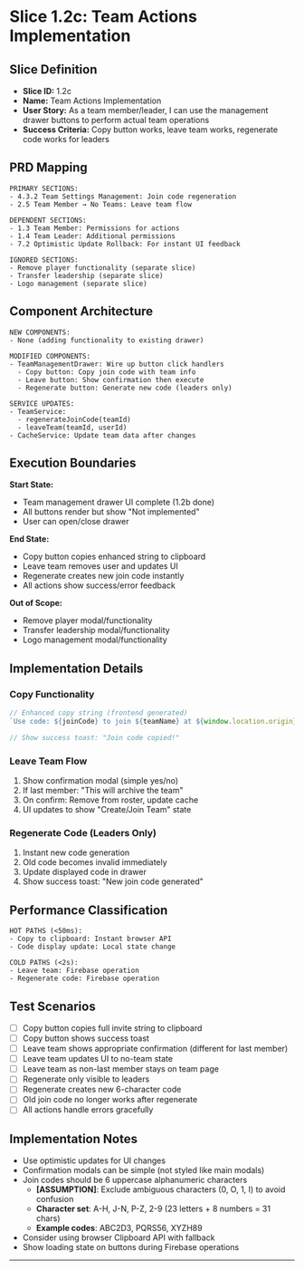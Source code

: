 # Slice 1.2c: Team Actions Implementation

## Slice Definition
- **Slice ID:** 1.2c
- **Name:** Team Actions Implementation
- **User Story:** As a team member/leader, I can use the management drawer buttons to perform actual team operations
- **Success Criteria:** Copy button works, leave team works, regenerate code works for leaders

## PRD Mapping
```
PRIMARY SECTIONS:
- 4.3.2 Team Settings Management: Join code regeneration
- 2.5 Team Member → No Teams: Leave team flow

DEPENDENT SECTIONS:
- 1.3 Team Member: Permissions for actions
- 1.4 Team Leader: Additional permissions
- 7.2 Optimistic Update Rollback: For instant UI feedback

IGNORED SECTIONS:
- Remove player functionality (separate slice)
- Transfer leadership (separate slice)
- Logo management (separate slice)
```

## Component Architecture
```
NEW COMPONENTS:
- None (adding functionality to existing drawer)

MODIFIED COMPONENTS:
- TeamManagementDrawer: Wire up button click handlers
  - Copy button: Copy join code with team info
  - Leave button: Show confirmation then execute
  - Regenerate button: Generate new code (leaders only)

SERVICE UPDATES:
- TeamService: 
  - regenerateJoinCode(teamId)
  - leaveTeam(teamId, userId)
- CacheService: Update team data after changes
```

## Execution Boundaries
**Start State:** 
- Team management drawer UI complete (1.2b done)
- All buttons render but show "Not implemented"
- User can open/close drawer

**End State:**
- Copy button copies enhanced string to clipboard
- Leave team removes user and updates UI
- Regenerate creates new join code instantly
- All actions show success/error feedback

**Out of Scope:**
- Remove player modal/functionality
- Transfer leadership modal/functionality
- Logo management modal/functionality

## Implementation Details

### Copy Functionality
```javascript
// Enhanced copy string (frontend generated)
`Use code: ${joinCode} to join ${teamName} at ${window.location.origin}`

// Show success toast: "Join code copied!"
```

### Leave Team Flow
1. Show confirmation modal (simple yes/no)
2. If last member: "This will archive the team"
3. On confirm: Remove from roster, update cache
4. UI updates to show "Create/Join Team" state

### Regenerate Code (Leaders Only)
1. Instant new code generation
2. Old code becomes invalid immediately
3. Update displayed code in drawer
4. Show success toast: "New join code generated"

## Performance Classification
```
HOT PATHS (<50ms):
- Copy to clipboard: Instant browser API
- Code display update: Local state change

COLD PATHS (<2s):
- Leave team: Firebase operation
- Regenerate code: Firebase operation
```

## Test Scenarios
- [ ] Copy button copies full invite string to clipboard
- [ ] Copy button shows success toast
- [ ] Leave team shows appropriate confirmation (different for last member)
- [ ] Leave team updates UI to no-team state
- [ ] Leave team as non-last member stays on team page
- [ ] Regenerate only visible to leaders
- [ ] Regenerate creates new 6-character code
- [ ] Old join code no longer works after regenerate
- [ ] All actions handle errors gracefully

## Implementation Notes
- Use optimistic updates for UI changes
- Confirmation modals can be simple (not styled like main modals)
- Join codes should be 6 uppercase alphanumeric characters
  - **[ASSUMPTION]**: Exclude ambiguous characters (0, O, 1, I) to avoid confusion
  - **Character set**: A-H, J-N, P-Z, 2-9 (23 letters + 8 numbers = 31 chars)
  - **Example codes**: ABC2D3, PQRS56, XYZH89
- Consider using browser Clipboard API with fallback
- Show loading state on buttons during Firebase operations

---
